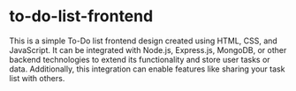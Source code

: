 # to-do-list-frontend
This is a simple To-Do list frontend design created using HTML, CSS, and JavaScript. It can be integrated with Node.js, Express.js, MongoDB, or other backend technologies to extend its functionality and store user tasks or data. Additionally, this integration can enable features like sharing your task list with others.
